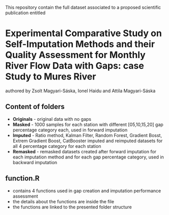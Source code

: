 
This repository contain the full dataset associated to a proposed scientific publication entitled
# Experimental Comparative Study on Self-Imputation Methods and their Quality Assessment for Monthly River Flow Data with Gaps: case Study to Mures River
authored by Zsolt Magyari-Sáska, Ionel Haidu and Attila Magyari-Sáska

## Content of folders
* **Originals** - original data with no gaps
* **Masked** - 1000 samples for each station with different [05,10,15,20] gap percentage category each, used in forward imputation
* **Imputed** - Ratio method, Kalman Filter, Random Forest, Gradient Bosst, Extrem Gradient Boost, CatBooster imputed and reimputed datasets for all 4 percentage category for each station
* **Remasked** - remasked datasets created after forward imputation for each imputation method and for each gap percentage category, used in backward imputation

## function.R
- contains 4 functions used in gap creation and imputation performance assessment
- the details about the functions are inside the file
- the functions are linked to the presented folder structure


